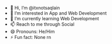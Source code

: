 - 👋 Hi, I’m @itxnotsaqlain
- 👀 I’m interested in App and Web Development
- 🌱 I’m currently learning Web Development
- 📫 Reach to me through Social
- 😄 Pronouns: He/Him
- ⚡ Fun fact: None rn

<!---
itxnotsaqlain/itxnotsaqlain is a ✨ special ✨ repository because its `README.md` (this file) appears on your GitHub profile.
You can click the Preview link to take a look at your changes.
--->
